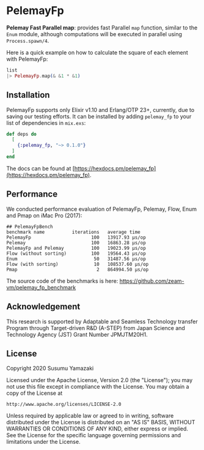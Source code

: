 # PelemayFp

**Pelemay Fast Parallel map**: provides fast Parallel `map` function, similar to the `Enum` module, although computations will be executed in parallel using `Process.spawn/4`.

Here is a quick example on how to calculate the square of each element with PelemayFp:

```elixir
list
|> PelemayFp.map(& &1 * &1)
```

## Installation

PelemayFp supports only Elixir v1.10 and Erlang/OTP 23+, currently, due to saving our testing efforts. It can be installed by adding `pelemay_fp` to your list of dependencies in `mix.exs`:

```elixir
def deps do
  [
    {:pelemay_fp, "~> 0.1.0"}
  ]
end
```

The docs can be found at [https://hexdocs.pm/pelemay_fp](https://hexdocs.pm/pelemay_fp).

## Performance

We conducted performance evaluation of PelemayFp, Pelemay, Flow, Enum and Pmap on iMac Pro (2017):

```
## PelemayFpBench
benchmark name          iterations   average time 
PelemayFp                      100   13917.93 µs/op
Pelemay                        100   16863.28 µs/op
PelemayFp and Pelemay          100   19023.99 µs/op
Flow (without sorting)         100   19564.43 µs/op
Enum                            50   31487.56 µs/op
Flow (with sorting)             10   108537.60 µs/op
Pmap                             2   864994.50 µs/op
```

The source code of the benchmarks is here: https://github.com/zeam-vm/pelemay_fp_benchmark


## Acknowledgement

This research is supported by Adaptable and Seamless Technology transfer
Program through Target-driven R&D (A-STEP) from Japan Science and Technology
Agency (JST) Grant Number JPMJTM20H1.

## License

Copyright 2020 Susumu Yamazaki

Licensed under the Apache License, Version 2.0 (the "License"); you may not use this file except in compliance with the License. You may obtain a copy of the License at

```
http://www.apache.org/licenses/LICENSE-2.0
```

Unless required by applicable law or agreed to in writing, software distributed under the License is distributed on an "AS IS" BASIS, WITHOUT WARRANTIES OR CONDITIONS OF ANY KIND, either express or implied. See the License for the specific language governing permissions and limitations under the License.
